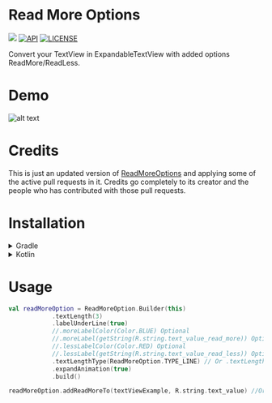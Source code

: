 # Read More Options
[![](https://jitpack.io/v/leodan11/ReadMoreOptions.svg)](https://jitpack.io/#leodan11/ReadMoreOptions)
[![API](https://img.shields.io/badge/API-24%2B-brightgreen.svg?style=flat)](https://android-arsenal.com/api?level=24)
[![LICENSE](https://img.shields.io/github/license/leodan11/ReadMoreOptions)](https://www.apache.org/licenses/LICENSE-2.0.html)


Convert your TextView in ExpandableTextView with added options ReadMore/ReadLess.


# Demo
![alt text](https://github.com/devendroid/ReadMoreOption/raw/master/assets/rmo-1.0.0.gif)

# Credits

This is just an updated version of [ReadMoreOptions](https://github.com/devendroid/ReadMoreOption) and applying some of the active pull requests in it. 
Credits go completely to its creator and the people who has contributed with those pull requests.

# Installation

<details>
  <summary>Gradle</summary>

- Step 1. Add the JitPack repository to your build file

  Add it in your root build.gradle at the end of repositories:

  ```gradle
  allprojects {
    repositories {
      ...
      maven { url 'https://jitpack.io' }
      }
  }
  ```

- Step 2. Add the dependency
  
  ```gradle
  dependencies {
    implementation 'com.github.leodan11:ReadMoreOptions:{latest version}'
  }
  ```
  
</details>

<details>
    <summary>Kotlin</summary>

  - Step 1. Add the JitPack repository to your build file.

    Add it in your root build.gradle at the end of repositories:

    ```kotlin
    repositories {
        ...
        maven(url = "https://jitpack.io")
    }
    ```

- Step 2. Add the dependency
  
    ```kotlin
    dependencies {
      implementation("com.github.leodan11:ReadMoreOptions:${latest version}")
    }
    ```
  
</details>


# Usage

```kotlin
val readMoreOption = ReadMoreOption.Builder(this)
            .textLength(3)
            .labelUnderLine(true)
            //.moreLabelColor(Color.BLUE) Optional
            //.moreLabel(getString(R.string.text_value_read_more)) Optional
            //.lessLabelColor(Color.RED) Optional
            //.lessLabel(getString(R.string.text_value_read_less)) Optional
            .textLengthType(ReadMoreOption.TYPE_LINE) // Or .textLengthType(ReadMoreOption.TYPE_CHARACTER)
            .expandAnimation(true)
            .build()

readMoreOption.addReadMoreTo(textViewExample, R.string.text_value) //Or addReadMoreTo(textViewExample, "Example Text")
```
